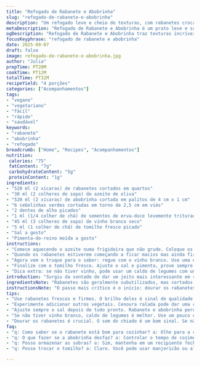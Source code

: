 ```yaml
---
title: "Refogado de Rabanete e Abobrinha"
slug: "refogado-de-rabanete-e-abobrinha"
description: "Um refogado leve e cheio de texturas, com rabanetes crocantes e abobrinha macia, temperado com alho, sementes de erva-doce e um toque de vinho branco. Versão vegana, sem glúten e sem lactose, simples e saborosa. A cenoura é substituída pela abobrinha para dar suculência e sabor neutro, enquanto o vinho branco se apresenta como alternativa ao porto, que nem sempre é fácil de achar. O segredo está no ponto de cozimento: rabanetes precisam ficar macios sem perder o croc, e a abobrinha deve dourar levemente. Finalizado com tomilho fresco, traz fragrância herbácea que casa bem com várias proteínas, fotos de apetites e cores vibrantes."
metaDescription: "Refogado de Rabanete e Abobrinha é um prato leve e saboroso. Mistura texturas crocantes e macias em uma explosão de sabores."
ogDescription: "Refogado de Rabanete e Abobrinha traz texturas incríveis. Uma combinação de rabanetes crocantes e abobrinha macia. Aromas irresistíveis."
focusKeyphrase: "refogado de rabanete e abobrinha"
date: 2025-09-07
draft: false
image: refogado-de-rabanete-e-abobrinha.jpg
author: "Julia"
prepTime: PT20M
cookTime: PT12M
totalTime: PT32M
recipeYield: "4 porções"
categories: ["Acompanhamentos"]
tags:
- "vegano"
- "vegetariano"
- "fácil"
- "rápido"
- "saudável"
keywords:
- "rabanete"
- "abobrinha"
- "refogado"
breadcrumb: ["Home", "Recipes", "Acompanhamentos"]
nutrition: 
 calories: "75"
 fatContent: "7g"
 carbohydrateContent: "5g"
 proteinContent: "1g"
ingredients:
- "520 ml (2 xícaras) de rabanetes cortados em quartos"
- "30 ml (2 colheres de sopa) de azeite de oliva"
- "520 ml (2 xícaras) de abobrinha cortada em palitos de 4 cm x 1 cm"
- "6 cebolinhas verdes cortadas em torno de 2,5 cm em viés"
- "2 dentes de alho picados"
- "1 ml (1/4 colher de chá) de sementes de erva-doce levemente trituradas"
- "45 ml (3 colheres de sopa) de vinho branco seco"
- "5 ml (1 colher de chá) de tomilho fresco picado"
- "Sal a gosto"
- "Pimenta-do-reino moída a gosto"
instructions:
- "Comece aquecendo o azeite numa frigideira que não grude. Coloque os rabanetes e uma pitada generosa de sal e pimenta. O segredo para eu evitar murchar demais é deixar eles dourarem só de leve. Preste atenção no borbulhar no óleo, aquele cheiro do rabanete tostando é ponto chave. Isso leva uns 7 a 8 minutos, dependendo do fogo."
- "Quando os rabanetes estiverem começando a ficar macios mas ainda firmes, junte a abobrinha, as cebolinhas, alho e as sementes de erva-doce. Baixe o fogo para médio e vá mexendo suavemente uns 5 minutos. A abobrinha não deve virar sopa. Tem que ficar ligeiramente corada, sem amolecer muito."
- "Agora vem o truque para o sabor: regue com o vinho branco. Use uma espátula para raspar o fundo – descola tudo que grudou e garante aquele aroma intenso. Deixe o líquido evaporar quase por completo, uns 2 a 3 minutos. Cuidado para não queimar, senão amarga."
- "Finalize com o tomilho fresco. Ajuste o sal e pimenta, prove sempre. A textura tem que ser um contraponto entre o crocante do rabanete e a maciez da abobrinha. Fica ótimo para acompanhar peixes grelhados, frango ou até uma pasta mais simples."
- "Dica extra: se não tiver vinho, pode usar um caldo de legumes com um pouco de limão para dar acidez. Evite cozinhar demais para evitar desmanchar. Quanto à erva-doce, se não encontrar, substitua por erva-doce em pó ou até anis estrelado picadinho para dar aquele aroma herbal licoroso."
introduction: "Surgiu da vontade de dar um jeito mais interessante em rabanetes que, admito, eu normalmente subestimava. Essa combinação com abobrinha é esperta para balancear textura e sabor, e o tempero com erva-doce traz aquele toque especial meio anísico, que lembra alguns pratos do sul da França, mas pode ser feito aqui com ingredientes fáceis. A técnica de selar rabanetes primeiro garante que mantenham firmeza, coisa que experimentei várias vezes errando - cozinhava demais e virava uma papa sem graça. O vinho branco europeu substitui o porto, que poucas vezes estava à mão. Experimentei versões com diferentes ervas aromáticas, mas o tomilho fresco é o mais versátil e seguro. Fácil para combinar com tudo, de carnes a tofu grelhado, ou simplesmente para dar uma levantada numa refeição simples."
ingredientsNote: "Rabanetes são geralmente subutilizados, mas cortados em quartos grandes conseguem manter uma textura interessante ao cozinhar. A abobrinha usada aqui funciona como contraponto devido à suavidade no sabor e a forma de corte em palitos mantém integridade, evita desmanchar na frigideira. Use azeite de boa qualidade, perfeito para suportar o calor e trazer untuosidade. As sementes de erva-doce precisam ser esmagadas para liberar os óleos essenciais; as inteiras perdem aroma e podem ser duras demais para mastigar. O vinho branco seco em um líquido de escolha, mas ajuda na desglaceagem; use sempre seco, evita amargos e excesso de doçura. Tomilho fresco é fundamental por seu aroma delicado, evite usar seco em excesso porque amarga e pode apagar outros sabores."
instructionsNote: "O passo mais crítico é o início: dourar os rabanetes no azeite por tempo suficiente para mudar cor, mas não cozinhar demais - eles precisam rachar ao morder, não virar purê. Misturar os ingredientes seguintes em fogo médio permite desenvolver aroma sem cozinhar demais a abobrinha, que estraga textura se sofre com calor expositivo prolongado. Ao deglacear com vinho, risco de queimar rápida devido ao açúcar e álcool; faça lentamente, mexendo e raspando para soltar sabores do fundo da panela. Finalizar com ervas frescas no final para preservar aroma. Ajuste tempero só no fim para não concentrar demais sal no começo, já que ingredientes perdem água e podem alterar sabor."
tips:
- "Use rabanetes frescos e firmes. O brilho deles é sinal de qualidade. Se estiverem murchos, melhor não usar. A abobrinha deve ser bem cortada, palitos uniformes garantem cozimento igual. O segredo é não deixar a abobrinha encharcar."
- "Experimente adicionar outros vegetais. Cenoura ralada pode dar uma cor vibrante. Brócolis também. Caso não tenha tomilho, ervas como orégano ou sálvia são boas opções. Facilita saber os vários sabores."
- "Ajuste sempre o sal depois de tudo pronto. Rabanete e abobrinha perdem água no cozimento e podem mudar o sabor. Cuidado com o vinho. Não deixar queimar, se sentir o aroma amargo, jogue fora."
- "Se não tiver vinho branco, caldo de legumes é melhor. Use um pouco de suco de limão depois que desligar o fogo. Acrescenta acidez e realça todos os sabores que obtivemos."
- "Dourar os rabanetes é crucial. O som do chiado é um bom sinal. Se não dourar, eles podem ficar sem graça. O ideal é que a cor fique ligeiramente dourada. Um bom guia visual."
faq:
- "q: Como saber se o rabanete está bom para cozinhar? a: Olhe para a casca e a firmeza. Rabanetes devem ser lisos, brilhantes. Se estiverem murchos, evite. Procure sempre a textura. Mandar para o lixo é melhor."
- "q: O que fazer se a abobrinha desfaz? a: Controlar o tempo de cozimento é a chave. A abobrinha deve ser al dente. Experimente aumentar o fogo no final. Assim, fica mais firme. Auxiliar a textura."
- "q: Posso armazenar as sobras? a: Sim, mantenha em um recipiente fechado na geladeira. Consuma dentro de dois dias. Ao reaquecer, use fogo baixo. Isso preserva as texturas."
- "q: Posso trocar o tomilho? a: Claro. Você pode usar manjericão ou alecrim. Cada erva traz um sabor diferente. Mas cuidado com a quantidade, ervas frescas são mais potentes."

---
```

